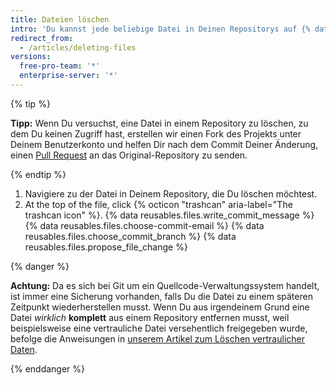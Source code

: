 ```yaml
---
title: Dateien löschen
intro: 'Du kannst jede beliebige Datei in Deinen Repositorys auf {% data variables.product.product_name %} löschen.'
redirect_from:
  - /articles/deleting-files
versions:
  free-pro-team: '*'
  enterprise-server: '*'
---
```


{% tip %}

**Tipp:** Wenn Du versuchst, eine Datei in einem Repository zu löschen, zu dem Du keinen Zugriff hast, erstellen wir einen Fork des Projekts unter Deinem Benutzerkonto und helfen Dir nach dem Commit Deiner Änderung, einen [Pull Request](/articles/about-pull-requests) an das Original-Repository zu senden.

{% endtip %}

1. Navigiere zu der Datei in Deinem Repository, die Du löschen möchtest.
2. At the top of the file, click
{% octicon "trashcan" aria-label="The trashcan icon" %}.
{% data reusables.files.write_commit_message %}
{% data reusables.files.choose-commit-email %}
{% data reusables.files.choose_commit_branch %}
{% data reusables.files.propose_file_change %}

{% danger %}

**Achtung:** Da es sich bei Git um ein Quellcode-Verwaltungssystem handelt, ist immer eine Sicherung vorhanden, falls Du die Datei zu einem späteren Zeitpunkt wiederherstellen musst. Wenn Du aus irgendeinem Grund eine Datei *wirklich* **komplett** aus einem Repository entfernen musst, weil beispielsweise eine vertrauliche Datei versehentlich freigegeben wurde, befolge die Anweisungen in [unserem Artikel zum Löschen vertraulicher Daten](/articles/removing-sensitive-data-from-a-repository).

{% enddanger %}
